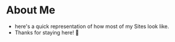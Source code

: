 # About Me

- here's a quick representation of how most of my Sites look like.
- Thanks for staying here! 💜